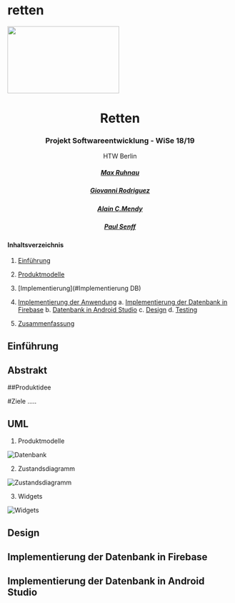 # retten
<img height="150px" width="250px" src="https://upload.wikimedia.org/wikipedia/commons/thumb/7/7e/Logo_HTW_Berlin.svg/2000px-Logo_HTW_Berlin.svg.png"/>

<div align="center">
        <center>
        
# Retten

### Projekt Softwareentwicklung - WiSe 18/19 

HTW Berlin



##### [Max Ruhnau](https://github.com/MaxArne) 

##### [Giovanni Rodriguez](https://github.com/whiterabbit-ce) 

##### [Alain C.Mendy](https://github.com/amendy) 

##### [Paul Senff]() 

</center>
</div>




#### Inhaltsverzeichnis

1. [Einführung](#introduction)
2. [Produktmodelle](#Modellierung)

3. [Implementierung](#Implementierung DB)
4. [Implementierung der Anwendung](#db)
   a. [Implementierung der Datenbank in Firebase](#dbFirebase)
   b. [Datenbank in Android Studio](#dbAndroidStudio)
   c. [Design](#Design)
   d. [Testing](#Test)
       
5. [Zusammenfassung](#Fazit)



## Einführung <a name="introduction"></a>

## Abstrakt

##Produktidee

#Ziele 
.....

## UML

1. Produktmodelle

![Datenbank](https://i.imgur.com/...)

2. Zustandsdiagramm

![Zustandsdiagramm](https://i.imgur.com/...)

3. Widgets

![Widgets](https://i.imgur.com/...)






## Design <a name="Design"></a>

## Implementierung der Datenbank in Firebase <a name="dbFirebase"></a>







## Implementierung der Datenbank in Android Studio <a name="dbJava"></a>









